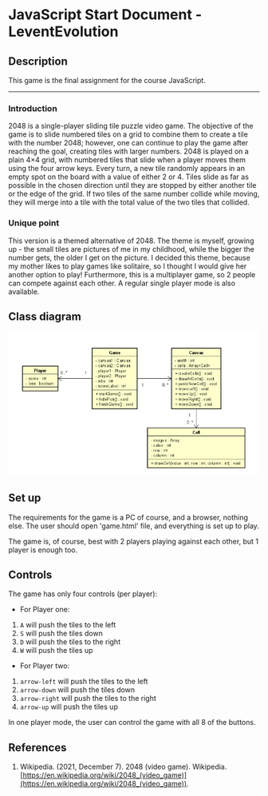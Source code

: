# JavaScript Start Document - LeventEvolution

## Description

This game is the final assignment for the course JavaScript.

---

### __Introduction__

2048 is a single-player sliding tile puzzle video game. The objective of the game is to slide numbered tiles on a grid to combine them to create a tile with the number 2048; however, one can continue to play the game after reaching the goal, creating tiles with larger numbers. 
2048 is played on a plain 4×4 grid, with numbered tiles that slide when a player moves them using the four arrow keys. Every turn, a new tile randomly appears in an empty spot on the board with a value of either 2 or 4. Tiles slide as far as possible in the chosen direction until they are stopped by either another tile or the edge of the grid. If two tiles of the same number collide while moving, they will merge into a tile with the total value of the two tiles that collided.


### __Unique point__

This version is a themed alternative of 2048. The theme is myself, growing up - the small tiles are pictures of me in my childhood, while the bigger the number gets, the older I get on the picture. I decided this theme, because my mother likes to play games like solitaire, so I thought I would give her another option to play!
Furthermore, this is a multiplayer game, so 2 people can compete against each other. A regular single player mode is also available.

## Class diagram

![Class diagram](diagram2048.png?raw=true "Class diagram")

## Set up

The requirements for the game is a PC of course, and a browser, nothing else. The user should open 'game.html' file, and everything is set up to play.

The game is, of course, best with 2 players playing against each other, but 1 player is enough too.

## Controls

The game has only four controls (per player):

- For Player one:

1. `A` will push the tiles to the left
2. `S` will push the tiles down
3. `D` will push the tiles to the right
4. `W` will push the tiles up

- For Player two:

1. `arrow-left` will push the tiles to the left
2. `arrow-down` will push the tiles down
3. `arrow-right` will push the tiles to the right
4. `arrow-up` will push the tiles up


In one player mode, the user can control the game with all 8 of the buttons.

## References

1. Wikipedia. (2021, December 7). 2048 (video game). Wikipedia. [https://en.wikipedia.org/wiki/2048_(video_game)](https://en.wikipedia.org/wiki/2048_(video_game)).